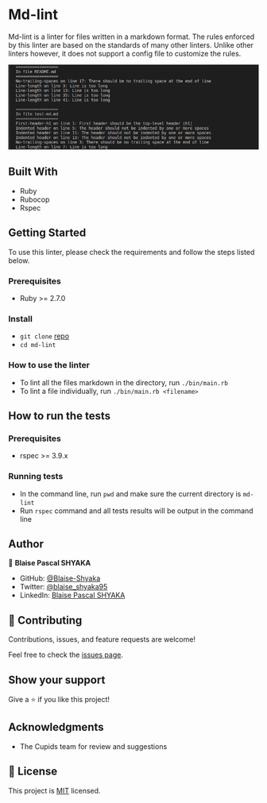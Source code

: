 # Md-lint

Md-lint is a linter for files written in a markdown format. The rules enforced by this linter are based on the standards of many other linters. Unlike other linters however, it does not support a config file to customize the rules.

![Linter screenshot](./product_screenshot.png)

## Built With

- Ruby
- Rubocop
- Rspec

## Getting Started

To use this linter, please check the requirements and follow the steps listed below.

### Prerequisites

- Ruby >= 2.7.0 

### Install

- `git clone` [repo](https://github.com/Blaise-Shyaka/md-lint)
- `cd md-lint`

### How to use the linter

- To lint all the files markdown in the directory, run `./bin/main.rb`
- To lint a file individually, run `./bin/main.rb <filename>`

## How to run the tests

### Prerequisites

- rspec >= 3.9.x

### Running tests

- In the command line, run `pwd` and make sure the current directory is `md-lint`
- Run `rspec` command and all tests results will be output in the command line

## Author

👤 **Blaise Pascal SHYAKA**

- GitHub: [@Blaise-Shyaka](https://github.com/Blaise-Shyaka/)
- Twitter: [@blaise_shyaka95](https://twitter.com/blaise_shyaka95)
- LinkedIn: [Blaise Pascal SHYAKA](https://linkedin.com/in/blaise-pascal-shyaka-b1340b111)

## 🤝 Contributing

Contributions, issues, and feature requests are welcome!

Feel free to check the [issues page](https://github.com/Blaise-Shyaka/md-lint/issues).

## Show your support

Give a ⭐️ if you like this project!

## Acknowledgments

- The Cupids team for review and suggestions

## 📝 License

This project is [MIT](./LICENSE) licensed.